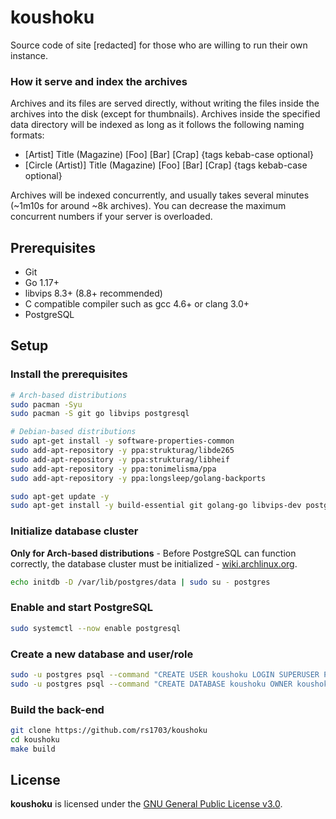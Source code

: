 # koushoku

Source code of site [redacted] for those who are willing to run their own instance.

### How it serve and index the archives

Archives and its files are served directly, without writing the files inside the archives into the disk (except for thumbnails). Archives inside the specified data directory will be indexed as long as it follows the following naming formats:

- [Artist] Title (Magazine) [Foo] [Bar] [Crap] {tags kebab-case optional}
- [Circle (Artist)] Title (Magazine) [Foo] [Bar] [Crap] {tags kebab-case optional}

Archives will be indexed concurrently, and usually takes several minutes (~1m10s for around ~8k archives). You can decrease the maximum concurrent numbers if your server is overloaded.

## Prerequisites

- Git
- Go 1.17+
- libvips 8.3+ (8.8+ recommended)
- C compatible compiler such as gcc 4.6+ or clang 3.0+
- PostgreSQL

## Setup

### Install the prerequisites

```sh
# Arch-based distributions
sudo pacman -Syu
sudo pacman -S git go libvips postgresql

# Debian-based distributions
sudo apt-get install -y software-properties-common
sudo add-apt-repository -y ppa:strukturag/libde265
sudo add-apt-repository -y ppa:strukturag/libheif
sudo add-apt-repository -y ppa:tonimelisma/ppa
sudo add-apt-repository -y ppa:longsleep/golang-backports

sudo apt-get update -y
sudo apt-get install -y build-essential git golang-go libvips-dev postgresql
```

### Initialize database cluster

**Only for Arch-based distributions** - Before PostgreSQL can function correctly, the database cluster must be initialized - [wiki.archlinux.org](https://wiki.archlinux.org/title/PostgreSQL#Installation).

```sh
echo initdb -D /var/lib/postgres/data | sudo su - postgres
```

### Enable and start PostgreSQL

```sh
sudo systemctl --now enable postgresql
```

### Create a new database and user/role

```sh
sudo -u postgres psql --command "CREATE USER koushoku LOGIN SUPERUSER PASSWORD 'koushoku';"
sudo -u postgres psql --command "CREATE DATABASE koushoku OWNER koushoku;"
```

### Build the back-end

```sh
git clone https://github.com/rs1703/koushoku
cd koushoku
make build
```

## License

**koushoku** is licensed under the [GNU General Public License v3.0](https://www.gnu.org/licenses/gpl-3.0.en.html).
